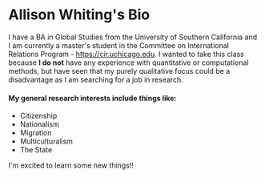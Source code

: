 # Allison Whiting's Bio #

I have a BA in Global Studies from the University of Southern California and I am currently a master's student in the Committee on International Relations Program - https://cir.uchicago.edu.  I wanted to take this class because **I do not** have any experience with quantitative or computational methods, but have seen that my purely qualitative focus could be a disadvantage as I am searching for a job in research.

#### My general research interests include things like: ####
* Citizenship
* Nationalism
* Migration
* Multiculturalism
* The State

I'm excited to learn some new things!!